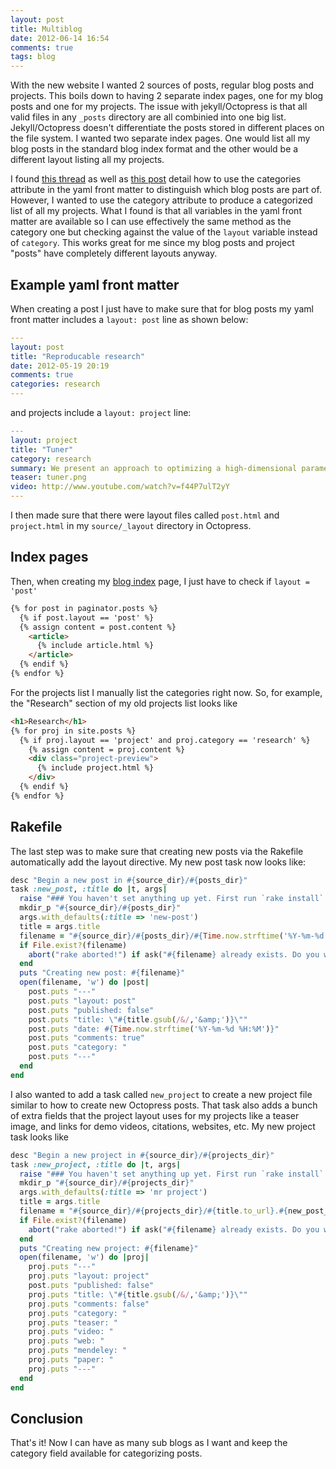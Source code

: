 ```yaml
---
layout: post
title: Multiblog
date: 2012-06-14 16:54
comments: true
tags: blog
---
```


With the new website I wanted 2 sources of posts, regular blog posts and
projects.  This boils down to having 2 separate index pages, one for my blog
posts and one for my projects.  The issue with jekyll/Octopress is that all
valid files in any `_posts` directory are all combinied into one big list.
Jekyll/Octopress doesn't differentiate the posts stored in different places on
the file system.  I wanted two separate index pages.  One would list all my
blog posts in the standard blog index format and the other would be a
different layout listing all my projects.

<!--more-->

I found [this thread](http://groups.google.com/group/jekyll-rb/browse_thread/thread/50a5f36fee313f29?pli=1)
as well as [this post](http://www.garron.me/blog/multi-blog-site-jekyll.html)
detail how to use the categories attribute in the yaml front matter to
distinguish which blog posts are part of. However, I wanted to use the
category attribute to produce a categorized list of all my projects.  What I
found is that all variables in the yaml front matter are available so I can
use effectively the same method as the category one but checking against the
value of the `layout` variable instead of `category`.  This works great for me
since my blog posts and project "posts" have completely different layouts
anyway.

## Example yaml front matter

When creating a post I just have to make sure that for blog posts my yaml
front matter includes a `layout: post` line as shown below:

``` yaml
---
layout: post
title: "Reproducable research"
date: 2012-05-19 20:19
comments: true
categories: research
---
```

and projects include a `layout: project` line:

``` yaml
---
layout: project
title: "Tuner"
category: research
summary: We present an approach to optimizing a high-dimensional parameter space for computer simulations.
teaser: tuner.png
video: http://www.youtube.com/watch?v=f44P7ulT2yY
---
```

I then made sure that there were layout files called `post.html` and
`project.html` in my `source/_layout` directory in Octopress.

## Index pages

Then, when creating my [blog index](/blog.html) page, I just have to check
if `layout = 'post'`

``` html
{% for post in paginator.posts %}
  {% if post.layout == 'post' %}
  {% assign content = post.content %}
    <article>
      {% include article.html %}
    </article>
  {% endif %}
{% endfor %}
```

For the projects list I manually list the categories right now.  So, for
example, the "Research" section of my old projects list looks like

``` html
<h1>Research</h1>
{% for proj in site.posts %}
  {% if proj.layout == 'project' and proj.category == 'research' %}
    {% assign content = proj.content %}
    <div class="project-preview">
      {% include project.html %}
    </div>
  {% endif %}
{% endfor %}
```

## Rakefile

The last step was to make sure that creating new posts via the Rakefile
automatically add the layout directive.  My new post task now looks like:

``` ruby
desc "Begin a new post in #{source_dir}/#{posts_dir}"
task :new_post, :title do |t, args|
  raise "### You haven't set anything up yet. First run `rake install` to set up an Octopress theme." unless File.directory?(source_dir)
  mkdir_p "#{source_dir}/#{posts_dir}"
  args.with_defaults(:title => 'new-post')
  title = args.title
  filename = "#{source_dir}/#{posts_dir}/#{Time.now.strftime('%Y-%m-%d')}-#{title.to_url}.#{new_post_ext}"
  if File.exist?(filename)
    abort("rake aborted!") if ask("#{filename} already exists. Do you want to overwrite?", ['y', 'n']) == 'n'
  end
  puts "Creating new post: #{filename}"
  open(filename, 'w') do |post|
    post.puts "---"
    post.puts "layout: post"
    post.puts "published: false"
    post.puts "title: \"#{title.gsub(/&/,'&amp;')}\""
    post.puts "date: #{Time.now.strftime('%Y-%m-%d %H:%M')}"
    post.puts "comments: true"
    post.puts "category: "
    post.puts "---"
  end
end
```

I also wanted to add a task called `new_project` to create a new project file
similar to how to create new Octopress posts.  That task also adds a bunch of
extra fields that the project layout uses for my projects like a teaser image,
and links for demo videos, citations, websites, etc.  My new project task
looks like

``` ruby
desc "Begin a new project in #{source_dir}/#{projects_dir}"
task :new_project, :title do |t, args|
  raise "### You haven't set anything up yet. First run `rake install` to set up an Octopress theme." unless File.directory?(source_dir)
  mkdir_p "#{source_dir}/#{projects_dir}"
  args.with_defaults(:title => 'mr project')
  title = args.title
  filename = "#{source_dir}/#{projects_dir}/#{title.to_url}.#{new_post_ext}"
  if File.exist?(filename)
    abort("rake aborted!") if ask("#{filename} already exists. Do you want to overwrite?", ['y', 'n']) == 'n'
  end
  puts "Creating new project: #{filename}"
  open(filename, 'w') do |proj|
    proj.puts "---"
    proj.puts "layout: project"
    post.puts "published: false"
    proj.puts "title: \"#{title.gsub(/&/,'&amp;')}\""
    proj.puts "comments: false"
    proj.puts "category: "
    proj.puts "teaser: "
    proj.puts "video: "
    proj.puts "web: "
    proj.puts "mendeley: "
    proj.puts "paper: "
    proj.puts "---"
  end
end
```

## Conclusion

That's it!  Now I can have as many sub blogs as I want and keep the
category field available for categorizing posts.
